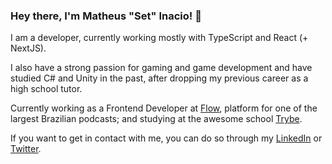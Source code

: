 ### Hey there, I'm Matheus "Set" Inacio! :grimacing:

I am a developer, currently working mostly with TypeScript and React (+ NextJS).

I also have a strong passion for gaming and game development and have studied C# and Unity in the past, after dropping my previous career as a high school tutor.

Currently working as a Frontend Developer at [Flow](https://flowpodcast.com.br), platform for one of the largest Brazilian podcasts; and studying at the awesome school [Trybe](https://www.betrybe.com/).

If you want to get in contact with me, you can do so through my [LinkedIn](https://www.linkedin.com/in/inaciomatheusdev/) or [Twitter](https://twitter.com/heyset_).
